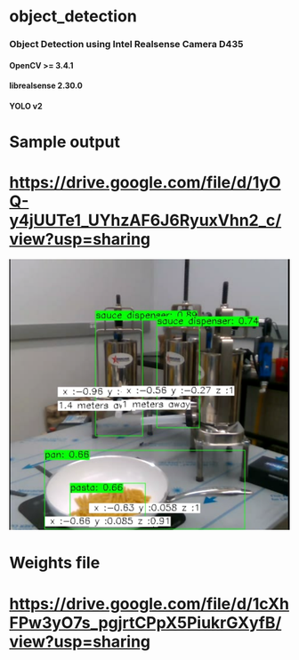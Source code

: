 # object_detection
### Object Detection using Intel Realsense Camera D435
#### OpenCV >= 3.4.1
#### librealsense 2.30.0
#### YOLO v2
# Sample output
# https://drive.google.com/file/d/1yOQ-y4jUUTe1_UYhzAF6J6RyuxVhn2_c/view?usp=sharing
![Sample output](https://github.com/GinaJemy/object_detection/blob/yolo_dev/output/sample.png)
# Weights file
# https://drive.google.com/file/d/1cXhFPw3yO7s_pgjrtCPpX5PiukrGXyfB/view?usp=sharing
